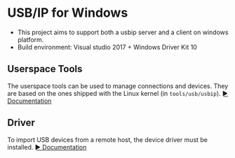 # USB/IP for Windows

- This project aims to support both a usbip server and a client on windows platform.
- Build environment: Visual studio 2017 + Windows Driver Kit 10

## Userspace Tools
The userspace tools can be used to manage connections and devices. They are based on the ones shipped with the Linux kernel (in `tools/usb/usbip`). [► Documentation](./userspace/README)

## Driver
To import USB devices from a remote host, the device driver must be installed. [► Documentation](./driver/README)
